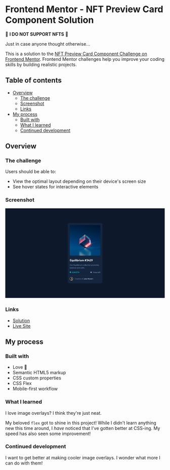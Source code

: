 # Frontend Mentor - NFT Preview Card Component Solution

🚨 **I DO NOT SUPPORT NFTS** 🚨

Just in case anyone thought otherwise...

This is a solution to the [NFT Preview Card Component Challenge on Frontend Mentor](https://www.frontendmentor.io/challenges/nft-preview-card-component-SbdUL_w0U). Frontend Mentor challenges help you improve your coding skills by building realistic projects. 

## Table of contents

- [Overview](#overview)
  - [The challenge](#the-challenge)
  - [Screenshot](#screenshot)
  - [Links](#links)
- [My process](#my-process)
  - [Built with](#built-with)
  - [What I learned](#what-i-learned)
  - [Continued development](#continued-development)

## Overview

### The challenge

Users should be able to:

- View the optimal layout depending on their device's screen size
- See hover states for interactive elements

### Screenshot

![NFT Preview Card Component Solution](./screenshot.png)

### Links

- [Solution](https://github.com/VasJM/nft-preview-card-component)
- [Live Site](https://sensational-snickerdoodle-82dd97.netlify.app/)

## My process

### Built with

- Love 💖
- Semantic HTML5 markup
- CSS custom properties
- CSS Flex
- Mobile-first workflow

### What I learned

I love image overlays? I think they're just neat. 

My beloved `flex` got to shine in this project! While I didn't learn anything new this time around, I *have* noticed that I've gotten better at CSS-ing. My speed has also seen some improvement!

### Continued development

I want to get better at making cooler image overlays. I wonder what more I can do with them!